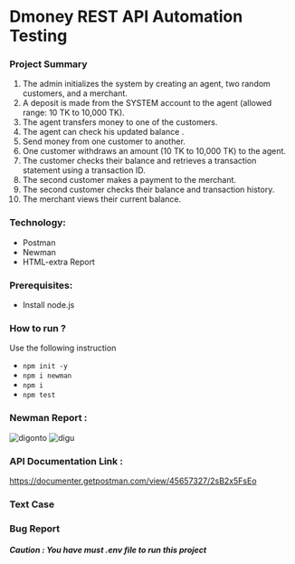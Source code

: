 # Dmoney REST API Automation Testing

### Project Summary
1. The admin initializes the system by creating an agent, two random customers, and a merchant.
2. A deposit is made from the SYSTEM account to the agent (allowed range: 10 TK to 10,000 TK).
3. The agent transfers money to one of the customers.
4. The agent can check his updated balance .
5. Send money from one customer to another.
6. One customer withdraws an amount (10 TK to 10,000 TK) to the agent.
7. The customer checks their balance and retrieves a transaction statement using a transaction ID.
8. The second customer makes a payment to the merchant.
9. The second customer checks their balance and transaction history.
10. The merchant views their current balance.

### Technology:
- Postman
- Newman
- HTML-extra Report

### Prerequisites:
- Install node.js
### How to run ?
Use the following instruction
-  ``` npm init -y ```
- ``` npm i newman ```
- ``` npm i ```
- ``` npm test ```

### Newman Report :
  ![digonto](https://github.com/user-attachments/assets/2c5c8076-9f0e-4bfe-8619-947ed8c98149)
  ![digu](https://github.com/user-attachments/assets/2fed5509-0777-405f-84a9-2d06df46299a)


### API Documentation Link :
https://documenter.getpostman.com/view/45657327/2sB2x5FsEo

### Text Case

### Bug Report

##### Caution : You have must .env file to run this project

  



  

